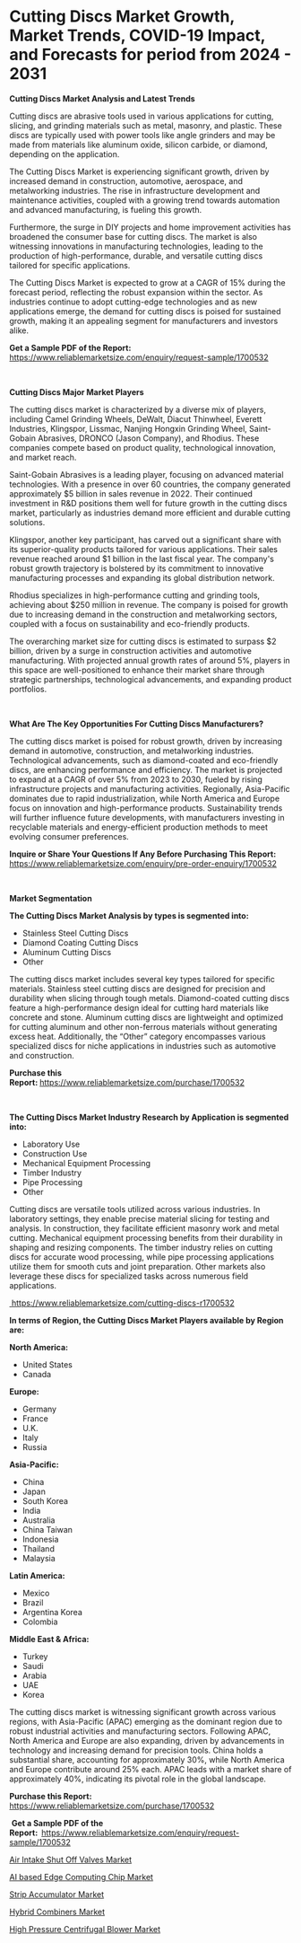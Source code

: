 <p><h1>Cutting Discs Market Growth, Market Trends, COVID-19 Impact, and Forecasts for period from 2024 - 2031</h1></p><p><strong>Cutting Discs Market Analysis and Latest Trends</strong></p>
<p><p>Cutting discs are abrasive tools used in various applications for cutting, slicing, and grinding materials such as metal, masonry, and plastic. These discs are typically used with power tools like angle grinders and may be made from materials like aluminum oxide, silicon carbide, or diamond, depending on the application.</p><p>The Cutting Discs Market is experiencing significant growth, driven by increased demand in construction, automotive, aerospace, and metalworking industries. The rise in infrastructure development and maintenance activities, coupled with a growing trend towards automation and advanced manufacturing, is fueling this growth. </p><p>Furthermore, the surge in DIY projects and home improvement activities has broadened the consumer base for cutting discs. The market is also witnessing innovations in manufacturing technologies, leading to the production of high-performance, durable, and versatile cutting discs tailored for specific applications.</p><p>The Cutting Discs Market is expected to grow at a CAGR of 15% during the forecast period, reflecting the robust expansion within the sector. As industries continue to adopt cutting-edge technologies and as new applications emerge, the demand for cutting discs is poised for sustained growth, making it an appealing segment for manufacturers and investors alike.</p></p>
<p><strong>Get a Sample PDF of the Report:&nbsp;</strong> <a href="https://www.reliablemarketsize.com/enquiry/request-sample/1700532?utm_campaign=1773&utm_medium=2&utm_source=Github&utm_content=ia&utm_term=21102024&utm_id=cutting-discs">https://www.reliablemarketsize.com/enquiry/request-sample/1700532</a></p>
<p>&nbsp;</p>
<p><strong>Cutting Discs Major Market Players</strong></p>
<p><p>The cutting discs market is characterized by a diverse mix of players, including Camel Grinding Wheels, DeWalt, Diacut Thinwheel, Everett Industries, Klingspor, Lissmac, Nanjing Hongxin Grinding Wheel, Saint-Gobain Abrasives, DRONCO (Jason Company), and Rhodius. These companies compete based on product quality, technological innovation, and market reach.</p><p>Saint-Gobain Abrasives is a leading player, focusing on advanced material technologies. With a presence in over 60 countries, the company generated approximately $5 billion in sales revenue in 2022. Their continued investment in R&D positions them well for future growth in the cutting discs market, particularly as industries demand more efficient and durable cutting solutions.</p><p>Klingspor, another key participant, has carved out a significant share with its superior-quality products tailored for various applications. Their sales revenue reached around $1 billion in the last fiscal year. The company's robust growth trajectory is bolstered by its commitment to innovative manufacturing processes and expanding its global distribution network.</p><p>Rhodius specializes in high-performance cutting and grinding tools, achieving about $250 million in revenue. The company is poised for growth due to increasing demand in the construction and metalworking sectors, coupled with a focus on sustainability and eco-friendly products.</p><p>The overarching market size for cutting discs is estimated to surpass $2 billion, driven by a surge in construction activities and automotive manufacturing. With projected annual growth rates of around 5%, players in this space are well-positioned to enhance their market share through strategic partnerships, technological advancements, and expanding product portfolios.</p></p>
<p>&nbsp;</p>
<p><strong>What Are The Key Opportunities For Cutting Discs Manufacturers?</strong></p>
<p><p>The cutting discs market is poised for robust growth, driven by increasing demand in automotive, construction, and metalworking industries. Technological advancements, such as diamond-coated and eco-friendly discs, are enhancing performance and efficiency. The market is projected to expand at a CAGR of over 5% from 2023 to 2030, fueled by rising infrastructure projects and manufacturing activities. Regionally, Asia-Pacific dominates due to rapid industrialization, while North America and Europe focus on innovation and high-performance products. Sustainability trends will further influence future developments, with manufacturers investing in recyclable materials and energy-efficient production methods to meet evolving consumer preferences.</p></p>
<p><strong>Inquire or Share Your Questions If Any Before Purchasing This Report:</strong> <a href="https://www.reliablemarketsize.com/enquiry/pre-order-enquiry/1700532?utm_campaign=1773&utm_medium=2&utm_source=Github&utm_content=ia&utm_term=21102024&utm_id=cutting-discs">https://www.reliablemarketsize.com/enquiry/pre-order-enquiry/1700532</a></p>
<p>&nbsp;</p>
<p><strong>Market Segmentation</strong></p>
<p><strong>The Cutting Discs Market Analysis by types is segmented into:</strong></p>
<p><ul><li>Stainless Steel Cutting Discs</li><li>Diamond Coating Cutting Discs</li><li>Aluminum Cutting Discs</li><li>Other</li></ul></p>
<p><p>The cutting discs market includes several key types tailored for specific materials. Stainless steel cutting discs are designed for precision and durability when slicing through tough metals. Diamond-coated cutting discs feature a high-performance design ideal for cutting hard materials like concrete and stone. Aluminum cutting discs are lightweight and optimized for cutting aluminum and other non-ferrous materials without generating excess heat. Additionally, the “Other” category encompasses various specialized discs for niche applications in industries such as automotive and construction.</p></p>
<p><strong>Purchase this Report:&nbsp;</strong><a href="https://www.reliablemarketsize.com/purchase/1700532?utm_campaign=1773&utm_medium=2&utm_source=Github&utm_content=ia&utm_term=21102024&utm_id=cutting-discs">https://www.reliablemarketsize.com/purchase/1700532</a></p>
<p>&nbsp;</p>
<p><strong>The Cutting Discs Market Industry Research by Application is segmented into:</strong></p>
<p><ul><li>Laboratory Use</li><li>Construction Use</li><li>Mechanical Equipment Processing</li><li>Timber Industry</li><li>Pipe Processing</li><li>Other</li></ul></p>
<p><p>Cutting discs are versatile tools utilized across various industries. In laboratory settings, they enable precise material slicing for testing and analysis. In construction, they facilitate efficient masonry work and metal cutting. Mechanical equipment processing benefits from their durability in shaping and resizing components. The timber industry relies on cutting discs for accurate wood processing, while pipe processing applications utilize them for smooth cuts and joint preparation. Other markets also leverage these discs for specialized tasks across numerous field applications.</p></p>
<p><a href="https://www.reliablemarketsize.com/cutting-discs-r1700532?utm_campaign=1773&utm_medium=2&utm_source=Github&utm_content=ia&utm_term=21102024&utm_id=cutting-discs">&nbsp;https://www.reliablemarketsize.com/cutting-discs-r1700532</a></p>
<p><strong>In terms of Region, the Cutting Discs Market Players available by Region are:</strong></p>
<p>
    <p> <strong> North America: </strong>
        <ul>
            <li>United States</li>
            <li>Canada</li>
        </ul>
        </p> 
    <p> <strong> Europe: </strong>
        <ul>
            <li>Germany</li>
            <li>France</li>
            <li>U.K.</li>
            <li>Italy</li>
            <li>Russia</li>
        </ul>
        </p> 
    <p> <strong> Asia-Pacific: </strong>
        <ul>
            <li>China</li>
            <li>Japan</li>
            <li>South Korea</li>
            <li>India</li>
            <li>Australia</li>
            <li>China Taiwan</li>
            <li>Indonesia</li>
            <li>Thailand</li>
            <li>Malaysia</li>
        </ul>
        </p> 
    <p> <strong> Latin America: </strong>
        <ul>
            <li>Mexico</li>
            <li>Brazil</li>
            <li>Argentina Korea</li>
            <li>Colombia</li>
        </ul>
        </p> 
    <p> <strong> Middle East & Africa: </strong>
        <ul>
            <li>Turkey</li>
            <li>Saudi</li>
            <li>Arabia</li>
            <li>UAE</li>
            <li>Korea</li>
        </ul>
    </p>
    </p>
<p><p>The cutting discs market is witnessing significant growth across various regions, with Asia-Pacific (APAC) emerging as the dominant region due to robust industrial activities and manufacturing sectors. Following APAC, North America and Europe are also expanding, driven by advancements in technology and increasing demand for precision tools. China holds a substantial share, accounting for approximately 30%, while North America and Europe contribute around 25% each. APAC leads with a market share of approximately 40%, indicating its pivotal role in the global landscape.</p></p>
<p><strong>Purchase this Report: </strong><a href="https://www.reliablemarketsize.com/purchase/1700532?utm_campaign=1773&utm_medium=2&utm_source=Github&utm_content=ia&utm_term=21102024&utm_id=cutting-discs">https://www.reliablemarketsize.com/purchase/1700532</a></p>
<p>&nbsp;<strong>Get a Sample PDF of the Report:&nbsp;&nbsp;</strong><a href="https://www.reliablemarketsize.com/enquiry/request-sample/1700532?utm_campaign=1773&utm_medium=2&utm_source=Github&utm_content=ia&utm_term=21102024&utm_id=cutting-discs">https://www.reliablemarketsize.com/enquiry/request-sample/1700532</a></p>
<p><strong></strong></p>
<p><p><a href="https://www.linkedin.com/pulse/insights-air-intake-shut-off-valves-market-size-which-expanding-4bhhe?utm_campaign=1773&utm_medium=2&utm_source=Github&utm_content=ia&utm_term=21102024&utm_id=cutting-discs">Air Intake Shut Off Valves Market</a></p><p><a href="https://github.com/CarolynWatkins697/Market-Research-Report-List-1/blob/main/ai-based-edge-computing-chip-market.md?utm_campaign=1773&utm_medium=2&utm_source=Github&utm_content=ia&utm_term=21102024&utm_id=cutting-discs">AI based Edge Computing Chip Market</a></p><p><a href="https://www.linkedin.com/pulse/global-strip-accumulator-market-trends-insights-growth-b3r3e?utm_campaign=1773&utm_medium=2&utm_source=Github&utm_content=ia&utm_term=21102024&utm_id=cutting-discs">Strip Accumulator Market</a></p><p><a href="https://www.linkedin.com/pulse/unlocking-growth-potential-strategic-analysis-hybrid-combiners-dfdnf?utm_campaign=1773&utm_medium=2&utm_source=Github&utm_content=ia&utm_term=21102024&utm_id=cutting-discs">Hybrid Combiners Market</a></p><p><a href="https://issuu.com/reportprime-2/docs/high-pressure-centrifugal-blower-ma_da63414584dd40?utm_campaign=1773&utm_medium=2&utm_source=Github&utm_content=ia&utm_term=21102024&utm_id=cutting-discs">High Pressure Centrifugal Blower Market</a></p></p>